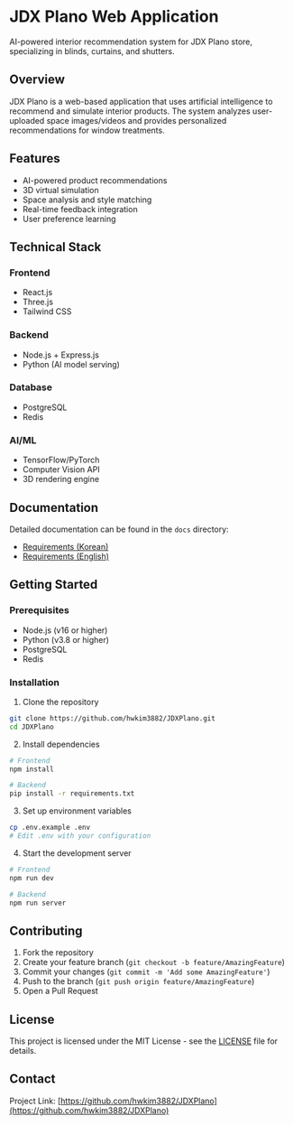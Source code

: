 # JDX Plano Web Application

AI-powered interior recommendation system for JDX Plano store, specializing in blinds, curtains, and shutters.

## Overview

JDX Plano is a web-based application that uses artificial intelligence to recommend and simulate interior products. The system analyzes user-uploaded space images/videos and provides personalized recommendations for window treatments.

## Features

- AI-powered product recommendations
- 3D virtual simulation
- Space analysis and style matching
- Real-time feedback integration
- User preference learning

## Technical Stack

### Frontend

- React.js
- Three.js
- Tailwind CSS

### Backend

- Node.js + Express.js
- Python (AI model serving)

### Database

- PostgreSQL
- Redis

### AI/ML

- TensorFlow/PyTorch
- Computer Vision API
- 3D rendering engine

## Documentation

Detailed documentation can be found in the `docs` directory:

- [Requirements (Korean)](docs/requirements.md)
- [Requirements (English)](docs/requirements_en.md)

## Getting Started

### Prerequisites

- Node.js (v16 or higher)
- Python (v3.8 or higher)
- PostgreSQL
- Redis

### Installation

1. Clone the repository

```bash
git clone https://github.com/hwkim3882/JDXPlano.git
cd JDXPlano
```

2. Install dependencies

```bash
# Frontend
npm install

# Backend
pip install -r requirements.txt
```

3. Set up environment variables

```bash
cp .env.example .env
# Edit .env with your configuration
```

4. Start the development server

```bash
# Frontend
npm run dev

# Backend
npm run server
```

## Contributing

1. Fork the repository
2. Create your feature branch (`git checkout -b feature/AmazingFeature`)
3. Commit your changes (`git commit -m 'Add some AmazingFeature'`)
4. Push to the branch (`git push origin feature/AmazingFeature`)
5. Open a Pull Request

## License

This project is licensed under the MIT License - see the [LICENSE](LICENSE) file for details.

## Contact

Project Link: [https://github.com/hwkim3882/JDXPlano](https://github.com/hwkim3882/JDXPlano)
